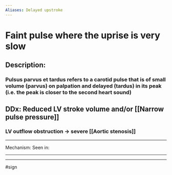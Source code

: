```yaml
---
Aliases: Delayed upstroke
---
```

# Faint pulse where the uprise is very slow
## Description:
### Pulsus parvus et tardus refers to a carotid pulse that is of small volume (parvus) on palpation and delayed (tardus) in its peak (i.e. the peak is closer to the second heart sound)
## DDx: Reduced LV stroke volume and/or [[Narrow pulse pressure]]
### LV outflow obstruction -> severe [[Aortic stenosis]]

---
Mechanism:
Seen in: 

---


---
#sign 